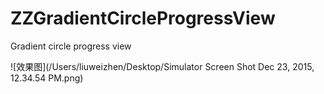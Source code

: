 # ZZGradientCircleProgressView
Gradient circle progress view

![效果图](/Users/liuweizhen/Desktop/Simulator Screen Shot Dec 23, 2015, 12.34.54 PM.png)

